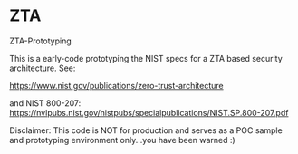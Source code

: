 # ZTA
ZTA-Prototyping

This is a early-code prototyping the NIST specs for a ZTA based security architecture. See: 

https://www.nist.gov/publications/zero-trust-architecture

and NIST 800-207: https://nvlpubs.nist.gov/nistpubs/specialpublications/NIST.SP.800-207.pdf




Disclaimer:
This code is NOT for production and serves as a POC sample and prototyping environment only...you have been warned :)

